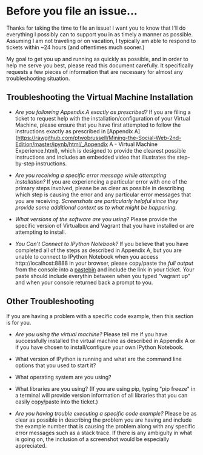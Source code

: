 Before you file an issue...
=================================

Thanks for taking the time to file an issue! I want you to know that I'll do everything I possibly can to support you in as timely a manner as possible. Assuming I am not traveling or on vacation, I typically am able to respond to tickets within ~24 hours (and oftentimes much sooner.)

My goal to get you up and running as quickly as possible, and in order to help me serve you best, please read this document carefully. It specifically requests a few pieces of information that are necessary for almost any troubleshooting situation.

## Troubleshooting the Virtual Machine Installation

* _Are you following Appendix A exactly as prescribed?_ If you are filing a ticket to request help with the installation/configuration of your Virtual Machine, please ensure that you have first attempted to follow the instructions exactly as prescribed in [Appendix A](https://rawgithub.com/ptwobrussell/Mining-the-Social-Web-2nd-Edition/master/ipynb/html/_Appendix A - Virtual Machine Experience.html), which is designed to provide the clearest possible instructions and includes an embedded video that illustrates the step-by-step instructions.

* _Are you receiving a specific error message while attempting installation?_ If you are experiencing a particular error with one of the primary steps involved, please be as clear as possible in describing which step is causing the error and any particular error messages that you are receiving. *Screenshots are particularly helpful since they provide some additional context as to what might be happening.*

* _What versions of the software are you using?_ Please provide the specific version of Virtualbox and Vagrant that you have installed or are attempting to install.

* _You Can't Connect to IPython Notebook?_ If you believe that you have completed all of the steps as described in Appendix A, but you are unable to connect to IPython Notebook when you access http://localhost:8888 in your browser, please copy/paste the *full output* from the console into a [pastebin](http://pastebin.com/) and include the link in your ticket. Your paste should include everythin between when you typed "vagrant up" and when your console returned back a prompt to you.

## Other Troubleshooting

If you are having a problem with a specific code example, then this section is for you.

* _Are you using the virtual machine?_ Please tell me if you have successfully installed the virtual machine as described in Appendix A or if you have chosen to install/configure your own IPython Notebook. 
 * What version of IPython is running and what are the command line options that you used to start it?
 * What operating system are you using?
 * What libraries are you using? (If you are using pip, typing "pip freeze" in a terminal will provide version information of all libraries that you can easily copy/paste into the ticket.)

* _Are you having trouble executing a specific code example?_ Please be as clear as possible in describing the problem you are having and include the example number that is causing the problem along with any specific error messages such as a stack trace. If there is any ambiguity in what is going on, the inclusion of a screenshot would be especially appreciated.
